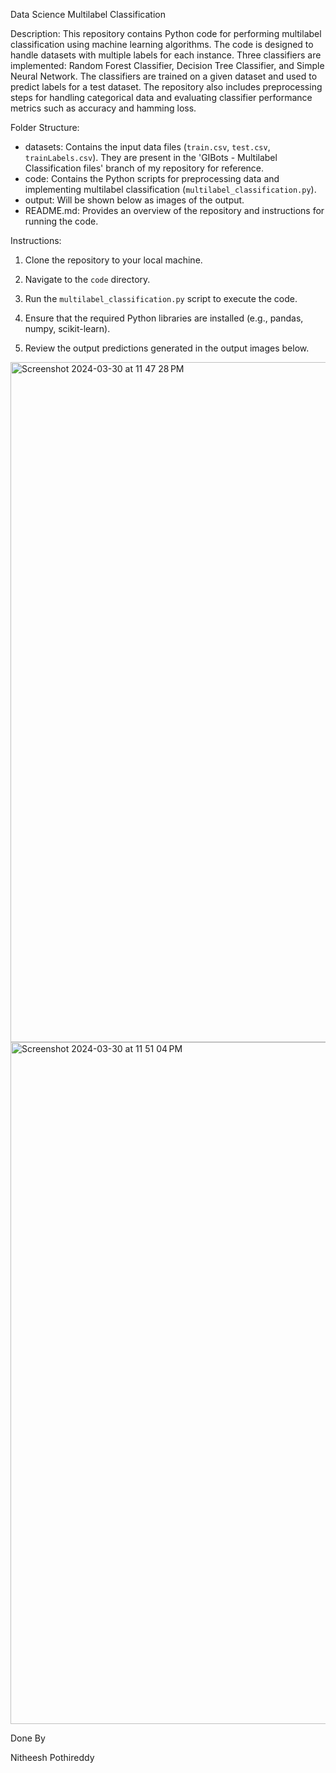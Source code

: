 Data Science Multilabel Classification

Description:
This repository contains Python code for performing multilabel classification using machine learning algorithms. The code is designed to handle datasets with multiple labels for each instance. Three classifiers are implemented: Random Forest Classifier, Decision Tree Classifier, and Simple Neural Network. The classifiers are trained on a given dataset and used to predict labels for a test dataset. The repository also includes preprocessing steps for handling categorical data and evaluating classifier performance metrics such as accuracy and hamming loss.

Folder Structure:
- datasets: Contains the input data files (`train.csv`, `test.csv`, `trainLabels.csv`). They are present in the 'GIBots - Multilabel Classification files' branch of my repository for reference.
- code: Contains the Python scripts for preprocessing data and implementing multilabel classification (`multilabel_classification.py`).
- output: Will be shown below as images of the output.
- README.md: Provides an overview of the repository and instructions for running the code.

Instructions:
1. Clone the repository to your local machine.
2. Navigate to the `code` directory.

3. Run the `multilabel_classification.py` script to execute the code.
4. Ensure that the required Python libraries are installed (e.g., pandas, numpy, scikit-learn).
5. Review the output predictions generated in the output images below.

<img width="1088" alt="Screenshot 2024-03-30 at 11 47 28 PM" src="https://github.com/nitheesh-pothireddy/My-projects/assets/58605710/441a04aa-3311-407a-bfb8-d15e4e54101f">
<img width="1091" alt="Screenshot 2024-03-30 at 11 51 04 PM" src="https://github.com/nitheesh-pothireddy/My-projects/assets/58605710/12efdea3-7d8f-4dec-bc72-22018f8a3f82">




Done By

Nitheesh Pothireddy
